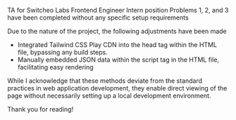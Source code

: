 TA for Switcheo Labs Frontend Engineer Intern position
Problems 1, 2, and 3 have been completed without any specific setup requirements

Due to the nature of the project, the following adjustments have been made
- Integrated Tailwind CSS Play CDN into the head tag within the HTML file, bypassing any build steps.
- Manually embedded JSON data within the script tag in the HTML file, facilitating easy rendering

While I acknowledge that these methods deviate from the standard practices in web application development,
they enable direct viewing of the page without necessarily setting up a local development environment.

Thank you for reading!
